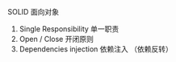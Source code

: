 SOLID 面向对象
1. Single Responsibility  单一职责
2. Open / Close           开闭原则
3. Dependencies injection 依赖注入 （依赖反转）

